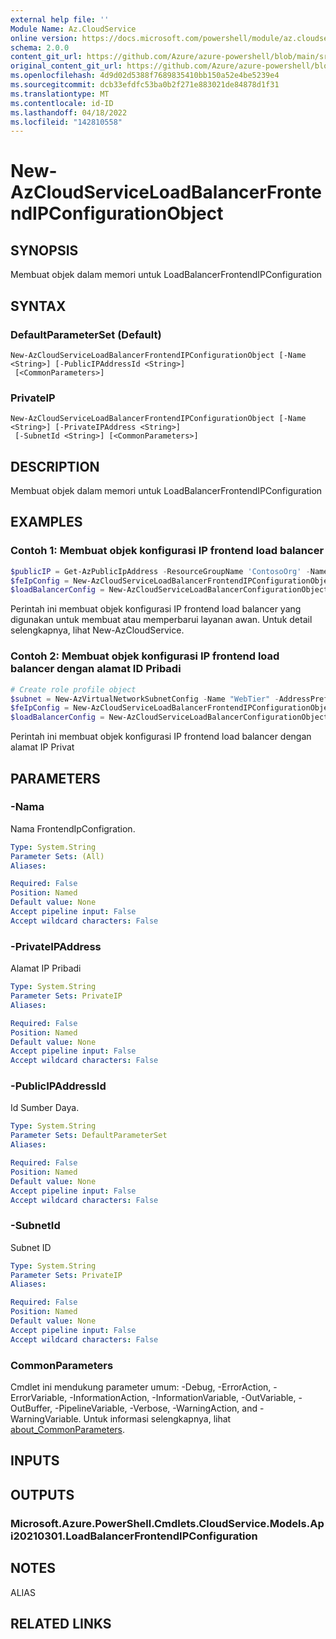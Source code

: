 ```yaml
---
external help file: ''
Module Name: Az.CloudService
online version: https://docs.microsoft.com/powershell/module/az.cloudservice/new-azcloudserviceloadbalancerfrontendipconfigurationobject
schema: 2.0.0
content_git_url: https://github.com/Azure/azure-powershell/blob/main/src/CloudService/help/New-AzCloudServiceLoadBalancerFrontendIPConfigurationObject.md
original_content_git_url: https://github.com/Azure/azure-powershell/blob/main/src/CloudService/help/New-AzCloudServiceLoadBalancerFrontendIPConfigurationObject.md
ms.openlocfilehash: 4d9d02d5388f7689835410bb150a52e4be5239e4
ms.sourcegitcommit: dcb33efdfc53ba0b2f271e883021de84878d1f31
ms.translationtype: MT
ms.contentlocale: id-ID
ms.lasthandoff: 04/18/2022
ms.locfileid: "142810558"
---
```

# New-AzCloudServiceLoadBalancerFrontendIPConfigurationObject

## SYNOPSIS
Membuat objek dalam memori untuk LoadBalancerFrontendIPConfiguration

## SYNTAX

### DefaultParameterSet (Default)
```
New-AzCloudServiceLoadBalancerFrontendIPConfigurationObject [-Name <String>] [-PublicIPAddressId <String>]
 [<CommonParameters>]
```

### PrivateIP
```
New-AzCloudServiceLoadBalancerFrontendIPConfigurationObject [-Name <String>] [-PrivateIPAddress <String>]
 [-SubnetId <String>] [<CommonParameters>]
```

## DESCRIPTION
Membuat objek dalam memori untuk LoadBalancerFrontendIPConfiguration

## EXAMPLES

### Contoh 1: Membuat objek konfigurasi IP frontend load balancer
```powershell
$publicIP = Get-AzPublicIpAddress -ResourceGroupName 'ContosoOrg' -Name 'ContosoPublicIP'
$feIpConfig = New-AzCloudServiceLoadBalancerFrontendIPConfigurationObject -Name 'ContosoFe' -PublicIPAddressId $publicIp.Id
$loadBalancerConfig = New-AzCloudServiceLoadBalancerConfigurationObject -Name 'ContosoLB' -FrontendIPConfiguration $feIpConfig
```

Perintah ini membuat objek konfigurasi IP frontend load balancer yang digunakan untuk membuat atau memperbarui layanan awan.
Untuk detail selengkapnya, lihat New-AzCloudService.

### Contoh 2: Membuat objek konfigurasi IP frontend load balancer dengan alamat ID Pribadi
```powershell
# Create role profile object
$subnet = New-AzVirtualNetworkSubnetConfig -Name "WebTier" -AddressPrefix "10.0.0.0/24" -WarningAction SilentlyContinue 
$feIpConfig = New-AzCloudServiceLoadBalancerFrontendIPConfigurationObject -Name 'ContosoFe' -privateIPAddress '10.0.0.6' -subnetId $Subnet.Id
$loadBalancerConfig = New-AzCloudServiceLoadBalancerConfigurationObject -Name 'ContosoLB' -FrontendIPConfiguration $feIpConfig

```

Perintah ini membuat objek konfigurasi IP frontend load balancer dengan alamat IP Privat

## PARAMETERS

### -Nama
Nama FrontendIpConfigration.

```yaml
Type: System.String
Parameter Sets: (All)
Aliases:

Required: False
Position: Named
Default value: None
Accept pipeline input: False
Accept wildcard characters: False
```

### -PrivateIPAddress
Alamat IP Pribadi

```yaml
Type: System.String
Parameter Sets: PrivateIP
Aliases:

Required: False
Position: Named
Default value: None
Accept pipeline input: False
Accept wildcard characters: False
```

### -PublicIPAddressId
Id Sumber Daya.

```yaml
Type: System.String
Parameter Sets: DefaultParameterSet
Aliases:

Required: False
Position: Named
Default value: None
Accept pipeline input: False
Accept wildcard characters: False
```

### -SubnetId
Subnet ID

```yaml
Type: System.String
Parameter Sets: PrivateIP
Aliases:

Required: False
Position: Named
Default value: None
Accept pipeline input: False
Accept wildcard characters: False
```

### CommonParameters
Cmdlet ini mendukung parameter umum: -Debug, -ErrorAction, -ErrorVariable, -InformationAction, -InformationVariable, -OutVariable, -OutBuffer, -PipelineVariable, -Verbose, -WarningAction, and -WarningVariable. Untuk informasi selengkapnya, lihat [about_CommonParameters](http://go.microsoft.com/fwlink/?LinkID=113216).

## INPUTS

## OUTPUTS

### Microsoft.Azure.PowerShell.Cmdlets.CloudService.Models.Api20210301.LoadBalancerFrontendIPConfiguration

## NOTES

ALIAS

## RELATED LINKS

